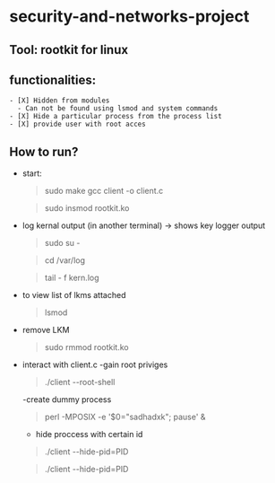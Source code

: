 # security-and-networks-project

## Tool: rootkit for linux

## functionalities:
    - [X] Hidden from modules
      - Can not be found using lsmod and system commands
    - [X] Hide a particular process from the process list
    - [X] provide user with root acces
## How to run?

- start:
    > sudo make
    gcc client -o client.c

    > sudo insmod rootkit.ko
    
- log kernal output (in another terminal) -> shows key logger output

    > sudo su -

    > cd /var/log

    > tail - f kern.log
    
- to view list of lkms attached 
    > lsmod
    
- remove LKM
    
    > sudo  rmmod rootkit.ko
    
- interact with client.c
    -gain root priviges
    > ./client --root-shell
    
    -create dummy process
    > perl -MPOSIX -e '$0="sadhadxk"; pause' &
    
    - hide proccess with certain id
    > ./client --hide-pid=PID
    
    
    > ./client --hide-pid=PID
